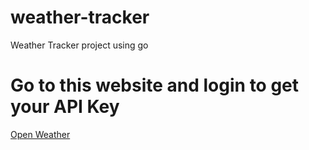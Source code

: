 # weather-tracker
Weather Tracker project using go

# Go to this website and login to get your API Key
[Open Weather](https://openweathermap.org/)
